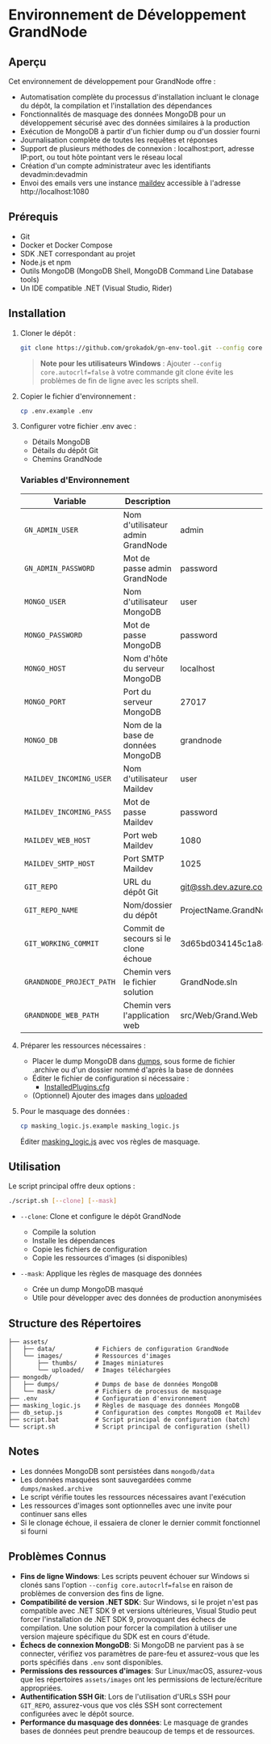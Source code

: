 # Environnement de Développement GrandNode

## Aperçu

Cet environnement de développement pour GrandNode offre :

-   Automatisation complète du processus d'installation incluant le clonage du dépôt, la compilation et l'installation des dépendances
-   Fonctionnalités de masquage des données MongoDB pour un développement sécurisé avec des données similaires à la production
-   Exécution de MongoDB à partir d'un fichier dump ou d'un dossier fourni
-   Journalisation complète de toutes les requêtes et réponses
-   Support de plusieurs méthodes de connexion : localhost:port, adresse IP:port, ou tout hôte pointant vers le réseau local
-   Création d'un compte administrateur avec les identifiants devadmin:devadmin
-   Envoi des emails vers une instance [maildev](http://localhost:1080) accessible à l'adresse http://localhost:1080

## Prérequis

-   Git
-   Docker et Docker Compose
-   SDK .NET correspondant au projet
-   Node.js et npm
-   Outils MongoDB (MongoDB Shell, MongoDB Command Line Database tools)
-   Un IDE compatible .NET (Visual Studio, Rider)

## Installation

1. Cloner le dépôt :

    ```bash
    git clone https://github.com/grokadok/gn-env-tool.git --config core.autocrlf=false
    ```

    > **Note pour les utilisateurs Windows** : Ajouter `--config core.autocrlf=false` à votre commande git clone évite les problèmes de fin de ligne avec les scripts shell.

2. Copier le fichier d'environnement :

    ```bash
    cp .env.example .env
    ```

3. Configurer votre fichier .env avec :

    - Détails MongoDB
    - Détails du dépôt Git
    - Chemins GrandNode

    ### Variables d'Environnement

    | Variable                 | Description                          | Exemple                                  |
    | ------------------------ | ------------------------------------ | ---------------------------------------- |
    | `GN_ADMIN_USER`          | Nom d'utilisateur admin GrandNode    | admin                                    |
    | `GN_ADMIN_PASSWORD`      | Mot de passe admin GrandNode         | password                                 |
    | `MONGO_USER`             | Nom d'utilisateur MongoDB            | user                                     |
    | `MONGO_PASSWORD`         | Mot de passe MongoDB                 | password                                 |
    | `MONGO_HOST`             | Nom d'hôte du serveur MongoDB        | localhost                                |
    | `MONGO_PORT`             | Port du serveur MongoDB              | 27017                                    |
    | `MONGO_DB`               | Nom de la base de données MongoDB    | grandnode                                |
    | `MAILDEV_INCOMING_USER`  | Nom d'utilisateur Maildev            | user                                     |
    | `MAILDEV_INCOMING_PASS`  | Mot de passe Maildev                 | password                                 |
    | `MAILDEV_WEB_HOST`       | Port web Maildev                     | 1080                                     |
    | `MAILDEV_SMTP_HOST`      | Port SMTP Maildev                    | 1025                                     |
    | `GIT_REPO`               | URL du dépôt Git                     | git@ssh.dev.azure.com:v3/org/project     |
    | `GIT_REPO_NAME`          | Nom/dossier du dépôt                 | ProjectName.GrandNode                    |
    | `GIT_WORKING_COMMIT`     | Commit de secours si le clone échoue | 3d65bd034145c1a8cc668deef259c7c08ad89615 |
    | `GRANDNODE_PROJECT_PATH` | Chemin vers le fichier solution      | GrandNode.sln                            |
    | `GRANDNODE_WEB_PATH`     | Chemin vers l'application web        | src/Web/Grand.Web                        |

4. Préparer les ressources nécessaires :

    - Placer le dump MongoDB dans [dumps](http://_vscodecontentref_/1), sous forme de fichier .archive ou d'un dossier nommé d'après la base de données
    - Éditer le fichier de configuration si nécessaire :
        - [InstalledPlugins.cfg](http://_vscodecontentref_/2)
    - (Optionnel) Ajouter des images dans [uploaded](http://_vscodecontentref_/3)

5. Pour le masquage des données :
    ```bash
    cp masking_logic.js.example masking_logic.js
    ```
    Éditer [masking_logic.js](http://_vscodecontentref_/4) avec vos règles de masquage.

## Utilisation

Le script principal offre deux options :

```bash
./script.sh [--clone] [--mask]
```

-   `--clone`: Clone et configure le dépôt GrandNode

    -   Compile la solution
    -   Installe les dépendances
    -   Copie les fichiers de configuration
    -   Copie les ressources d'images (si disponibles)

-   `--mask`: Applique les règles de masquage des données
    -   Crée un dump MongoDB masqué
    -   Utile pour développer avec des données de production anonymisées

## Structure des Répertoires

```
├── assets/
│   ├── data/           # Fichiers de configuration GrandNode
│   └── images/         # Ressources d'images
│       ├── thumbs/     # Images miniatures
│       └── uploaded/   # Images téléchargées
├── mongodb/
│   ├── dumps/          # Dumps de base de données MongoDB
│   └── mask/           # Fichiers de processus de masquage
├── .env                # Configuration d'environnement
├── masking_logic.js    # Règles de masquage des données MongoDB
├── db_setup.js         # Configuration des comptes MongoDB et Maildev
├── script.bat          # Script principal de configuration (batch)
└── script.sh           # Script principal de configuration (shell)
```

## Notes

-   Les données MongoDB sont persistées dans `mongodb/data`
-   Les données masquées sont sauvegardées comme `dumps/masked.archive`
-   Le script vérifie toutes les ressources nécessaires avant l'exécution
-   Les ressources d'images sont optionnelles avec une invite pour continuer sans elles
-   Si le clonage échoue, il essaiera de cloner le dernier commit fonctionnel si fourni

## Problèmes Connus

-   **Fins de ligne Windows**: Les scripts peuvent échouer sur Windows si clonés sans l'option `--config core.autocrlf=false` en raison de problèmes de conversion des fins de ligne.
-   **Compatibilité de version .NET SDK**: Sur Windows, si le projet n'est pas compatible avec .NET SDK 9 et versions ultérieures, Visual Studio peut forcer l'installation de .NET SDK 9, provoquant des échecs de compilation. Une solution pour forcer la compilation à utiliser une version majeure spécifique du SDK est en cours d'étude.
-   **Échecs de connexion MongoDB**: Si MongoDB ne parvient pas à se connecter, vérifiez vos paramètres de pare-feu et assurez-vous que les ports spécifiés dans `.env` sont disponibles.
-   **Permissions des ressources d'images**: Sur Linux/macOS, assurez-vous que les répertoires `assets/images` ont les permissions de lecture/écriture appropriées.
-   **Authentification SSH Git**: Lors de l'utilisation d'URLs SSH pour `GIT_REPO`, assurez-vous que vos clés SSH sont correctement configurées avec le dépôt source.
-   **Performance du masquage des données**: Le masquage de grandes bases de données peut prendre beaucoup de temps et de ressources.
